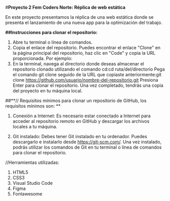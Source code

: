 #**Proyecto 2 Fem Coders Norte: Réplica de web estática**

En este proyecto presentamos la réplica de una web estática donde se presenta el lanzamiento de una nueva app para la optimización del trabajo.

**##Instrucciones para clonar el repositorio:**

1. Abre tu terminal o línea de comandos.
2. Copia el enlace del repositorio. Puedes encontrar el enlace "Clone" en la página principal del repositorio, haz clic en "Code" y copia la URL proporcionada. Por ejemplo:
3. En la terminal, navega al directorio donde deseas almacenar el repositorio clonado utilizando el comando cd:cd ruta/del/directorio
Pega el comando git clone seguido de la URL que copiaste anteriormente:git clone https://github.com/usuario/nombre-del-repositorio.git
Presiona Enter para clonar el repositorio. Una vez completado, tendrás una copia del proyecto en tu máquina local.

##**// Requisitos mínimos para clonar un repositorio de GitHub, los requisitos mínimos son:
**

1. Conexión a Internet: Es necesario estar conectado a Internet para acceder al repositorio remoto en GitHub y descargar los archivos locales a tu máquina.

2. Git instalado: Debes tener Git instalado en tu ordenador. Puedes descargarlo e instalarlo desde https://git-scm.com/. 
Una vez instalado, podrás utilizar los comandos de Git en tu terminal o línea de comandos para clonar el repositorio.

//Herramientas utilizadas:

1. HTML5
2. CSS3
3. Visual Studio Code
4. Figma
5. Fontawesome

